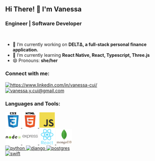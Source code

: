 ## Hi There! 👋 I'm Vanessa

### Engineer | Software Developer

<br/>

- 🔭 I’m currently working on <strong>DELTΔ, a full-stack personal finance application.</strong>
- 🌱 I’m currently learning <strong>React Native, React, Typescript, Three.js</strong>
  <!-- - 👯 I’m looking to collaborate on ... -->
  <!-- - 🤔 I’m looking for help with ... -->
  <!-- - 💬 Ask me about ... -->
- 😄 Pronouns: <strong>she/her</strong>

### **Connect with me**:
<div align=left>
<a href="https://www.linkedin.com/in/vanessa-cui/" target="blank">
<img align="center" src="https://raw.githubusercontent.com/rahuldkjain/github-profile-readme-generator/master/src/images/icons/Social/linked-in-alt.svg" alt="https://www.linkedin.com/in/vanessa-cui/" width="50" height="50" /> 
</a>

<br/>

<a href="https://mail.google.com/mail/?view=cm&fs=1&to=vanessa.y.cui@gmail.com" target="blank">
<img align="center" src="https://icongr.am/devicon/google-original.svg?size=128&color=currentColor" alt="vanessa.y.cui@gmail.com" width="50" height="50" />
</a>
</div>

### **Languages and Tools:**
<div align=leftr>
<a href="https://www.w3schools.com/css/" target="_blank" rel="noreferrer">
<img src="https://raw.githubusercontent.com/devicons/devicon/master/icons/css3/css3-original-wordmark.svg" alt="css3" width="50" height="50"/>
</a> 
<a href="https://www.w3schools.com/html/" target="_blank" rel="noreferrer">
<img src="https://raw.githubusercontent.com/devicons/devicon/master/icons/html5/html5-original-wordmark.svg" alt="html5" width="50" height="50"/>
</a>
<a href="https://www.javascript.com/" target="_blank" rel="noreferrer">
<img src="https://raw.githubusercontent.com/devicons/devicon/master/icons/javascript/javascript-original.svg" alt="javascript" width="50" height="50"/>
</a>
<br/>
<a href="https://nodejs.org" target="_blank" rel="noreferrer">
<img src="https://raw.githubusercontent.com/devicons/devicon/master/icons/nodejs/nodejs-original-wordmark.svg" alt="nodejs" width="50" height="50"/>
</a>
<a href="https://expressjs.com" target="_blank" rel="noreferrer">
<img src="https://raw.githubusercontent.com/devicons/devicon/master/icons/express/express-original-wordmark.svg" alt="express" width="50" height="50"/>
</a>
<a href="https://reactjs.org/" target="_blank" rel="noreferrer">
<img src="https://raw.githubusercontent.com/devicons/devicon/master/icons/react/react-original-wordmark.svg" alt="react" width="50" height="50"/>
</a>
<a href="https://www.mongodb.com/" target="_blank" rel="noreferrer">
<img src="https://raw.githubusercontent.com/devicons/devicon/master/icons/mongodb/mongodb-original-wordmark.svg" alt="mongodb" width="50" height="50"/>
</a>
<br/>
<a href="https://www.python.org/" target="_blank" rel="noreferrer">
<img src="https://icongr.am/devicon/python-original.svg?size=128&color=currentColor" alt="python" width="50" height="50"/>
</a>
<a href="https://www.djangoproject.com/" target="_blank" rel="noreferrer">
<img src="https://icongr.am/devicon/django-original.svg?size=128&color=currentColor" alt="django" width="50" height="50"/>
</a><a href="https://www.postgresql.org/" target="_blank" rel="noreferrer">
<img src="https://icongr.am/devicon/postgresql-original.svg?size=128&color=currentColor" alt="postgres" width="50" height="50"/>
</a>
<br/>
<a href="https://www.apple.com/ca/swift/" target="_blank" rel="noreferrer">
<img src="https://icongr.am/devicon/swift-original.svg?size=128&color=currentColor" alt="swift" width="50" height="50"/>
</a>
</div>
